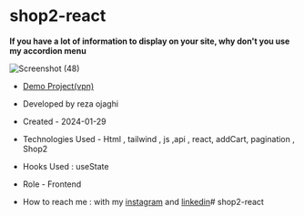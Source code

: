 # shop2-react
**If you have a lot of information to display on your site, why don't you use my accordion menu**

![Screenshot (48)](https://github.com/REZA-OJAGHI-DRO/shop2-react/assets/145910720/c6584d6a-e5cb-4d8e-8b0e-69b87d6e99f7)

- [Demo Project(vpn)](https://shop2-react.vercel.app/)
 
- Developed by reza ojaghi

- Created - 2024-01-29

- Technologies Used - Html , tailwind , js  ,api , react, addCart, pagination , Shop2

- Hooks Used : useState 

- Role - Frontend

- How to reach me : with my [instagram](https://www.instagram.com/reza-ojaghi-dro) and [linkedin](https://www.linkedin.com/in/reza-ojaghi-428748280/)# shop2-react
